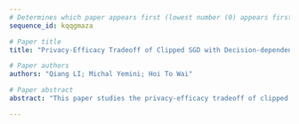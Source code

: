 ```yaml
--- 
# Determines which paper appears first (lowest number (0) appears first)
sequence_id: kqqgmaza

# Paper title 
title: "Privacy-Efficacy Tradeoff of Clipped SGD with Decision-dependent Data"

# Paper authors 
authors: "Qiang LI; Michal Yemini; Hoi To Wai"

# Paper abstract 
abstract: "This paper studies the privacy-efficacy tradeoff of clipped SGD algorithms when there is an interplay between the data distribution and the model deployed by the algorithm during training, also known as the performative prediction setting. Our contributions are two-fold. First, we show that the projected clipped SGD (**PCSGD**) algorithm may converge to a biased solution bounded away from the performative stable point. We quantify the lower and upper bound for the bias magnitude and demonstrate a *bias amplification* phenomenon where the bias grows with the sensitivity of the data distribution. Second, we suggest remedies to trade-off between the clipping bias and privacy guarantee using an asymptotically optimal step size design for **PCSGD**. Numerical experiments are presented to verify our analysis."

--- 
```

